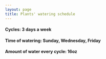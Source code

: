 ```yaml
---
layout: page
title: Plants' watering schedule
---
```


#### Cycles: 3 days a week
#### Time of watering: Sunday, Wednesday, Friday
#### Amount of water every cycle: 16oz

